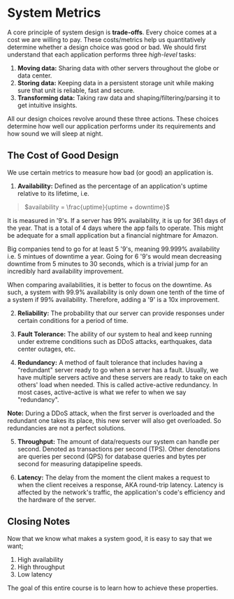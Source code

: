 # System Metrics

A core principle of system design is **trade-offs**. Every choice comes at a cost we are willing to pay. These costs/metrics help us quantitatively determine whether a design choice was good or bad. We should first understand that each application performs three *high-level* tasks:
1. **Moving data:** Sharing data with other servers throughout the globe or data center.
2. **Storing data:** Keeping data in a persistent storage unit while making sure that unit is reliable, fast and secure.
3. **Transforming data:** Taking raw data and shaping/filtering/parsing it to get intuitive insights.

All our design choices revolve around these three actions. These choices determine how well our application performs under its requirements and how sound we will sleep at night.


## The Cost of Good Design

We use certain metrics to measure how bad (or good) an application is.

1. **Availability:** Defined as the percentage of an application's uptime relative to its lifetime, i.e.
> $availability = \frac{uptime}{uptime + downtime}$

It is measured in '9's. If a server has 99% availability, it is up for 361 days of the year. That is a total of 4 days where the app fails to operate. This might be adequate for a small application but a financial nightmare for Amazon. 

Big companies tend to go for at least 5 '9's, meaning 99.999% availability i.e. 5 mintues of downtime a year. Going for 6 '9's would mean decreasing downtime from 5 minutes to 30 seconds, which is a trivial jump for an incredibly hard availability improvement.

When comparing availabilities, it is better to focus on the downtime. As such, a system with 99.9% availability is only down one tenth of the time of a system if 99% availability. Therefore, adding a '9' is a 10x improvement.

2. **Reliability:** The probability that our server can provide responses under certain conditions for a period of time.

3. **Fault Tolerance:** The ability of our system to heal and keep running under extreme conditions such as DDoS attacks, earthquakes, data center outages, etc.

4. **Redundancy:** A method of fault tolerance that includes having a "redundant" server ready to go when a server has a fault. Usually, we have multiple servers active and these servers are ready to take on each others' load when needed. This is called active-active redundancy. In most cases, active-active is what we refer to when we say "redundancy".

**Note:** During a DDoS attack, when the first server is overloaded and the redundant one takes its place, this new server will also get overloaded. So redundancies are not a perfect solutions.

5. **Throughput:** The amount of data/requests our system can handle per second. Denoted as transactions per second (TPS). Other denotations are queries per second (QPS) for database queries and bytes per second for measuring datapipeline speeds.

6. **Latency:** The delay from the moment the client makes a request to when the client receives a response, AKA round-trip latency. Latency is affected by the network's traffic, the application's code's efficiency and the hardware of the server. 


## Closing Notes

Now that we know what makes a system good, it is easy to say that we want;
1. High availability
2. High throughput
3. Low latency

The goal of this entire course is to learn how to achieve these properties.
